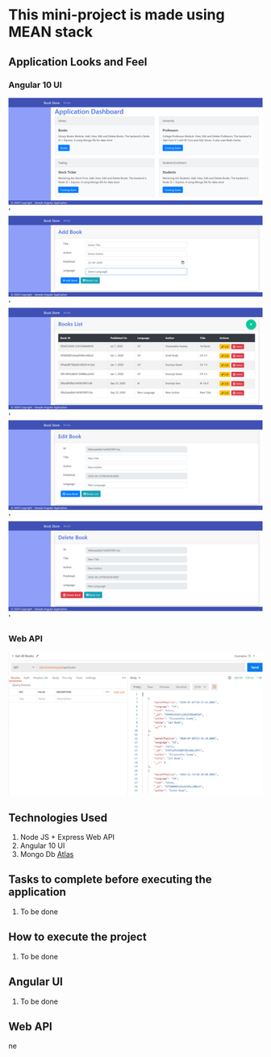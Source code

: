 # This mini-project is made using MEAN stack

## Application Looks and Feel

### Angular 10 UI

![Web APP Dashboard|150x150](./Documentation/Images/Angular-WebAPP.PNG)'
![Web APP Dashboard|150x150](./Documentation/Images/Add-Book.PNG)'
![Web APP Dashboard|150x150](./Documentation/Images/BooksList.PNG)'
![Web APP Dashboard|150x150](./Documentation/Images/Edit-Book.PNG)'
![Web APP Dashboard|150x150](./Documentation/Images/Delete-Book.PNG)'

### Web API

![Web API Output|150x150](./Documentation/Images/NodeJS-WebAPI.PNG)

## Technologies Used

1. Node JS + Express Web API
2. Angular 10 UI
3. Mongo Db [Atlas](https://cloud.mongodb.com/)

## Tasks to complete before executing the application

1. To be done

## How to execute the project

1. To be done


## Angular UI 

1. To be done


## Web API
ne

